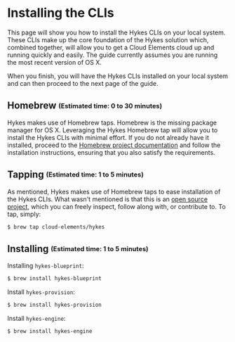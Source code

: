 # Installing the CLIs

This page will show you how to install the Hykes CLIs on your local system. These CLIs make up the
core foundation of the Hykes solution which, combined together, will allow you to get a Cloud
Elements cloud up and running quickly and easily. The guide currently assumes you are running the
most recent version of OS X.

When you finish, you will have the Hykes CLIs installed on your local system and can then proceed
to the next page of the guide.

## Homebrew <sub><sup>(Estimated time: 0 to 30 minutes)</sup></sub>
Hykes makes use of Homebrew taps. Homebrew is the missing package manager for OS X. Leveraging the
Hykes Homebrew tap will allow you to install the Hykes CLIs with minimal effort. If you do not
already have it installed, proceed to the
[Homebrew project documentation](https://github.com/Homebrew/homebrew/blob/master/share/doc/homebrew/Installation.md)
and follow the installation instructions, ensuring that you also satisfy the requirements.

## Tapping <sub><sup>(Estimated time: 1 to 5 minutes)</sup></sub>
As mentioned, Hykes makes use of Homebrew taps to ease installation of the Hykes CLIs. What wasn't
mentioned is that this is an
[open source project](https://github.com/cloud-elements/homebrew-hykes), which you can freely
inspect, follow along with, or contribute to. To tap, simply:

```bash
$ brew tap cloud-elements/hykes
```

## Installing <sub><sup>(Estimated time: 1 to 5 minutes)</sup></sub>

Installing `hykes-blueprint`:

```bash
$ brew install hykes-blueprint
```

Install `hykes-provision`:

```bash
$ brew install hykes-provision
```

Install `hykes-engine`:

```bash
$ brew install hykes-engine
```
